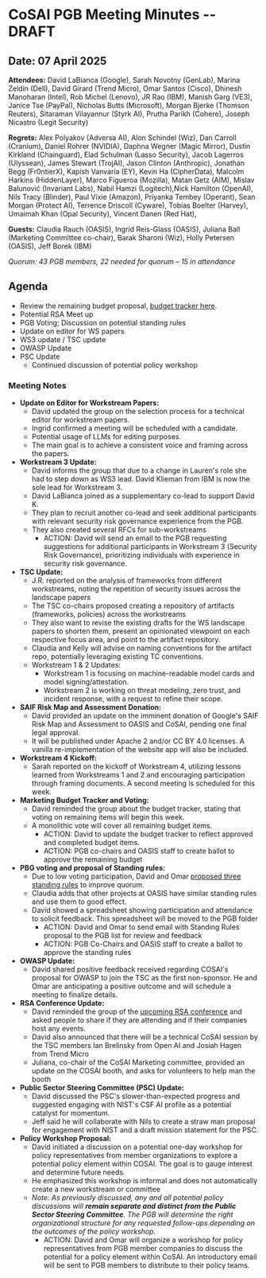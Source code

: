 # CoSAI PGB Meeting Minutes -- DRAFT

## Date: 07 April 2025

**Attendees:** David LaBianca (Google), Sarah Novotny (GenLab),  Marina Zeldin (Dell), David Girard (Trend Micro), Omar Santos (Cisco), Dhinesh Manoharan (Intel), Rob Michel (Lenovo), JR Rao (IBM), Manish Garg (VE3), Janice Tse (PayPal),  Nicholas Butts (Microsoft), Morgan Bjerke (Thomson Reuters), Sitaraman Vilayannur (Styrk AI), Prutha Parikh (Cohere), Joseph Nicastro (Legit Security) 

**Regrets:** Alex Polyakov (Adversa AI), Alon Schindel (Wiz), Dan Carroll (Cranium), Daniel Rohrer (NVIDIA), Daphna Wegner (Magic Mirror), Dustin Kirkland (Chainguard), Elad Schulman (Lasso Security), Jacob Lagerros (Ulyssean), James Stewart (TrojAI), Jason Clinton (Anthropic), Jonathan Begg (Fr0ntierX), Kapish Vanvaria (EY), Kevin Ha (CipherData), Malcolm Harkins (HiddenLayer), Marco Figueroa (Mozilla), Matan Getz (AIM), Mislav Balunović (Invariant Labs), Nabil Hamzi (Logitech),Nick Hamilton (OpenAI), Nils Tracy (Blinder), Paul Vixie (Amazon), Priyanka Tembey (Operant), Sean Morgan (Protect AI), Terrence Driscoll (Cyware), Tobias Boelter (Harvey), Umaimah Khan (Opal Security), Vincent Danen (Red Hat), 

**Guests:** Claudia Rauch (OASIS), Ingrid Reis-Glass (OASIS), Juliana Ball (Marketing Committee co-chair), Barak Sharoni (Wiz), Holly Petersen (OASIS), Jeff Borek (IBM)

*Quorum: 43 PGB members, 22 needed for quorum – 15 in attendance*

## Agenda

* Review the remaining budget proposal, [budget tracker here](https://docs.google.com/spreadsheets/d/1CuGRUNmF1jsNe-4329-vbDWGAkbgsqKjfj7fl3_LGuI/edit?usp=sharing).  
* Potential RSA Meet up  
* PGB Voting; Discussion on potential standing rules  
* Update on editor for WS papers  
* WS3 update / TSC update  
* OWASP Update  
* PSC Update  
  * Continued discussion of potential policy workshop

### Meeting Notes

* **Update on Editor for Workstream Papers:**   
  * David updated the group on the selection process for a technical editor for workstream papers.  
  * Ingrid confirmed a meeting will be scheduled with a candidate.   
  * Potential usage of LLMs for editing purposes.  
  * The main goal is to achieve a consistent voice and framing across the papers.  
* **Workstream 3 Update:**  
  * David informs the group that due to a change in Lauren's role she had to step down as WS3 lead. David Klieman from IBM is now the sole lead for Workstream 3\.   
  * David LaBianca joined as a supplementary co-lead to support David K.  
  * They plan to recruit another co-lead and seek additional participants with relevant security risk governance experience from the PGB.   
  * They also created several RFCs for sub-workstreams   
    * ACTION: David will send an email to the PGB requesting suggestions for additional participants in Workstream 3 (Security Risk Governance), prioritizing individuals with experience in security risk governance.  
* **TSC Update:**  
  * J.R. reported on the analysis of frameworks from different workstreams, noting the repetition of security issues across the landscape papers  
  * The TSC co-chairs proposed creating a repository of artifacts (frameworks, policies) across the workstreams   
  * They also want to revise the existing drafts for the WS landscape papers to shorten them, present an opinionated viewpoint on each respective focus area, and point to the artifact repository.    
  * Claudia and Kelly will advise on naming conventions for the artifact repo, potentially leveraging existing TC conventions.  
  * Workstream 1 & 2 Updates:   
    *  Workstream 1 is focusing on machine-readable model cards and model signing/attestation.   
    * Workstream 2 is working on threat modeling, zero trust, and incident response, with a request to refine their scope.  
* **SAIF Risk Map and Assessment Donation:**  
  * David provided an update on the imminent donation of Google's SAIF Risk Map and Assessment to OASIS and CoSAI, pending one final legal approval.   
  * It will be published under Apache 2 and/or CC BY 4.0 licenses.  A vanilla re-implementation of the website app will also be included.  
* **Workstream 4 Kickoff:**   
  * Sarah reported on the kickoff of Workstream 4, utilizing lessons learned from Workstreams 1 and 2 and encouraging participation through framing documents.  A second meeting is scheduled for this week.  
* **Marketing Budget Tracker and Voting:**   
  * David reminded the group about the budget tracker, stating that voting on remaining items will begin this week.   
  * A monolithic vote will cover all remaining budget items.  
    * ACTION: David to update the budget tracker to reflect approved and completed budget items.  
    * ACTION: PGB co-chairs and OASIS staff to create ballot to approve the remaining budget  
* **PBG voting and proposal of Standing rules:**  
  * Due to low voting participation, David and Omar [proposed three standing rules](https://docs.google.com/document/d/1VLJ92aMI1KypHSgeXuCCQq03LDEBU54wLaJC0obbdw4/edit?usp=sharing) to improve quorum.  
  * Claudia adds that other projects at OASIS have similar standing rules and use them to good effect.  
  * David showed a spreadsheet showing participation and attendance to solicit feedback. This spreadsheet will be moved to the PGB folder  
    * ACTION: David and Omar to send email with Standing Rules proposal to the PGB list for review and feedback  
    * ACTION: PGB Co-Chairs and OASIS staff to create a ballot to approve the standing rules  
* **OWASP Update:**   
  * David shared positive feedback received regarding COSAI's proposal for OWASP to join the TSC as the first non-sponsor. He and Omar are anticipating a positive outcome and will schedule a meeting to finalize details.  
* **RSA Conference Update:**    
  * David reminded the group of the [upcoming RSA conference](https://lists.oasis-open-projects.org/g/cosai-pgb/message/410) and asked people to share if they are attending and if their companies host any events.   
  * David also announced that there will be a technical CoSAI session by the TSC members Ian Brelinsky from Open AI and Josiah Hagen from Trend Micro  
  * Juliana, co-chair of the CoSAI Marketing committee, provided an update on the COSAI booth, and asks for volunteers to help man the booth  
* **Public Sector Steering Committee (PSC) Update:**    
  * David discussed the PSC's slower-than-expected progress and suggested engaging with NIST's CSF AI profile as a potential catalyst for momentum.   
  * Jeff said he will collaborate with Nils to create a straw man proposal for engagement with NIST and a draft mission statement for the PSC.    
* **Policy Workshop Proposal:**    
  * David initiated a discussion on a potential one-day workshop for policy representatives from member organizations to explore a potential policy element within COSAI. The goal is to gauge interest and determine future needs.   
  * He emphasized this workshop is informal and does not automatically create a new workstream or committee  
  * *Note: As previously discussed, any and all potential policy discussions will **remain separate and distinct from the Public Sector Steering Committee**. The PGB will determine the right organizational structure for any requested follow-ups depending on the outcomes of the policy workshop.*   
    * ACTION: David and Omar will organize a workshop for policy representatives from PGB member companies to discuss the potential for a policy element within CoSAI. An introductory email will be sent to PGB members to distribute to their policy teams.

